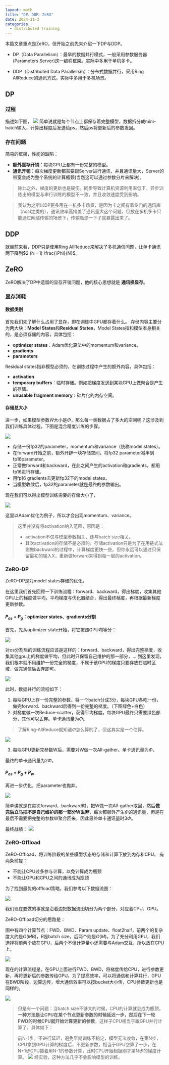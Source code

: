 ```yaml
---
layout: math
title: "DP、DDP、ZeRO"
date: 2024-11-2
categories: 
  - distributed training
---
```


本篇文章重点是ZeRO，但开始之前先来介绍一下DP与DDP。

- DP（Data Parallelism）：最早的数据并行模式，一般采用参数服务器(Parameters Server)这一编程框架。实际中多用于单机多卡。

- DDP（Distributed Data Parallelism）：分布式数据并行，采用Ring AllReduce的通讯方式，实际中多用于多机场景。

## DP

### 过程

描述如下图，
![](https://pic1.zhimg.com/v2-10696b17568f69cfd31912c208ee191e_1440w.jpg)
简单说就是每个节点上都保存着完整模型，数据拆分成mini-batch输入，计算出梯度后发送给ps，然后ps将更新后的参数发回。

### 存在问题
简易的框架，性能的缺陷：
- **额外显存开销**：每块GPU上都有一份完整的模型。
- **通讯开销**：每次梯度更新都需要跟Server进行通讯，并且通讯量大，Server的带宽会成为整个系统的计算瓶颈(当然这可以通过参数分片来解决)。

> 除此之外，梯度的更新也是硬伤。同步导致计算机资源利用率低下，异步训练出的模型与串行训练的模型不一致，并且收敛速度受到影响。

>我认为之所以DP更多用在一机多卡场景，是因为卡之间有着专门的通讯库（nccl之类的），通讯效率高掩盖了通讯量大这个问题，但放在多机多卡只能通过网络传输的场景下，传输瓶颈一下子就暴露出来了。

## DDP

就目前来看，DDP只是使用Ring AllReduce来解决了多机通信问题，让单卡通讯两下降到$2 (N - 1)  \frac{\Phi}{N}$。

## ZeRO

ZeRO解决了DP中遗留的显存开销问题，他的核心思想就是 **通讯换显存**。

### 显存消耗

#### 数据类别

首先我们先了解什么占用了显存，即在训练中GPU都存着什么。
存储内容主要分为两大块：**Model States**和**Residual States**，Model States指和模型本身相关的，是必须存储的内容，具体包括：
- **optimizer states**：Adam优化算法中的momentum和variance。
- **gradients**
- **parameters**

Residual states指非模型必须的，在训练过程中产生的额外内容，具体包括：
- **activation**
- **temporary buffers**：临时存储。例如把梯度发送到某块GPU上做聚合是产生的存储。
- **unusable fragment memory**：碎片化的内存空间。

#### 存储总大小

进一步，如果模型参数$W$大小是$\Phi$，那么每一类数据占了多大的空间呢？这涉及到我们训练具体过程，下图是混合精度训练的步骤。

![](https://picx.zhimg.com/v2-72f68c3cd3e0dd87c2afb1e14b3f6587_1440w.jpg)

- 存储一份fp32的parameter，momentum和variance（统称model states）。
- 在forward开始之前，额外开辟一块存储空间，将fp32 parameter减半到fp16parameter。
- 正常做forward和backward，在此之间产生的activation和gradients，都用fp16进行存储。
- 用fp16 gradients去更新fp32下的model states。
- 当模型收敛后，fp32的parameter就是最终的参数输出。

现在我们可以得出模型训练需要的存储大小了，

![](https://pic4.zhimg.com/v2-2fa670488fcc2408bd27bdcfec283d33_1440w.jpg)

这里以Adam优化为例子，所以才会出现momentum、variance。
>这里并没有将activation纳入范围，原因是：
>- activation不仅与模型参数相关，还与batch size相关。
>- 其次activation的存储不是必须的。存储activation只是为了在用链式法则做backward的过程中，计算梯度更快一些。但你永远可以通过只保留最初的输入X，重新做forward来得到每一层的activation。

### ZeRO-DP

ZeRO-DP是对model states存储的优化。

在这里我们首先回顾一下训练流程：forward、backward，得出梯度，收集其他GPU上的梯度做平均，平均梯度与优化器结合，得出最终梯度，再根据最新梯度更新参数。

#### $P_{os} + P_{g}$：optimizer states、gradients分割
首先，先从optimizer state开始，将它按照GPU均等分：

![](https://pic2.zhimg.com/v2-6a314b96490b51cffc5aa4b693ea32c1_1440w.jpg)

对os分割后的训练流程应该是这样的：forward、backward，得出完整梯度，收集其他gpu上的梯度做平均，但此时只保留自己维护的那一部分，...
到这里发现，我们根本就不用维护一份完全的梯度，不属于该GPU的梯度只要存放在临时区域，做完通信后丢弃即可。


![](https://pic2.zhimg.com/v2-29290e0e77d330b6e0e4d7d3fb417a73_1440w.jpg)

此时，数据并行的流程如下：
1. 每块GPU上存一份完整的参数。将一个batch分成3分，每块GPU各吃一份，做完forward、backward后得到一份完整的梯度。（下图绿色+白色）
2. 对梯度做一次Reduce-scatter，获得平均梯度。每块GPU最终只需要绿色部分，其他可以丢弃。单卡通讯量为$\Phi$。

>了解Ring-AllReduce就知道$\Phi$怎么算的了，但这其实是一个估算。

![](https://picx.zhimg.com/v2-3dd79addc9cbe6eb3d22a49037f6e087_1440w.jpg)

3. 每块GPU更新完参数W后，需要对W做一次All-gather。单卡通讯量为$\Phi$。

最终的单卡通讯量为$2\Phi$。

#### $P_{os} + P_{g} + P_{w}$

再进一步优化，把parameter也抛弃。

![](https://pic1.zhimg.com/v2-ade8d5f51d46b23ef7b25cf73248853c_1440w.jpg)

简单讲就是在每次forward、backward时，把W做一次All-gather取回，然后**做完后立马把不是自己维护的那一部分W丢弃**，每次都额外产生$\Phi$的通讯量，但是在最后不需要把完整的参数W聚合回来，因此最终单卡通讯量时$3\Phi$。

最终战绩：
![](https://pic2.zhimg.com/v2-94b9574e2fff5d5bee5d09f5d35926bf_1440w.jpg)

### ZeRO-Offload

ZeRO-Offload，将训练阶段的某些模型状态的存储和计算下放到内存和CPU。
有两条前提：
- 不能让CPU过多参与计算，以免计算成为瓶颈
- 不能让GPU和CPU之间的通讯成为瓶颈

为了找到最优的offload策略，我们参考以下数据流图：

![](https://pic4.zhimg.com/v2-3d3a9ce68a740dfd5f0210ab2f8aa03d_1440w.jpg)

我们现在要做的事就是沿着边把数据流图切分为两个部分，对应着CPU、GPU。

ZeRO-Offload切分的思路是：

图中有四个计算节点：FWD、BWD、Param update、float2half，前两个的复杂度大约是$O(MB)$，$B$是batch size，后两个则是$O(M)$。为了充分利用GPU，我们选择将前两个放在GPU，后两个不但计算量小还需要与Adam交互，所以放在CPU上。

![](https://pic4.zhimg.com/v2-b9f59b045c1629983fb3e94e692bc457_1440w.jpg)

现在的计算流程是，在GPU上面进行FWD、BWD，将梯度传给CPU，进行参数更新，再将更新后的参数传给GPU。为了提高效率，可以将通信和计算并行，GPU在BWD阶段，边算边传，增大通信效率可以按bucket大小传，CPU参数更新也是同样的。

![](https://pic3.zhimg.com/v2-57ab3768637af499bda329bbecb1ce1a_1440w.jpg)

>但是有一个问题：当batch size不够大的时候，CPU的计算就会成为瓶颈，**一种方法是让CPU在某个节点更新参数的时候延迟一步，然后在下一轮FWD的时候CPU就开始计算更新的参数**，这样子CPU相当于跟GPU并行计算了，具体如下：
>
>前N-1步，不进行延迟，避免早期训练不稳定，模型无法收敛，在第N步，CPU拿到GPU计算的梯度后，不更新参数，相当于GPU空算了一步，在N+1步GPU接着用N-1的参数计算，此时CPU开始根据刚才第N步的梯度计算。
> ![](https://pic3.zhimg.com/v2-d9aa4eba2b96960e13364a7f004462e0_1440w.jpg)
> 经实验，这种方法几乎不会影响模型的训练。